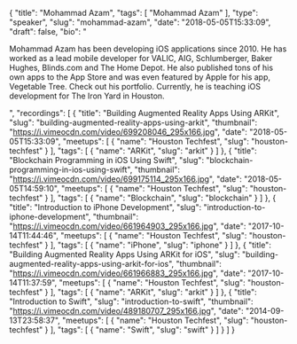{
  "title": "Mohammad Azam",
  "tags": [
    "Mohammad Azam"
  ],
  "type": "speaker",
  "slug": "mohammad-azam",
  "date": "2018-05-05T15:33:09",
  "draft": false,
  "bio": "<p>Mohammad Azam has been developing iOS applications since 2010. He has worked as a lead mobile developer for VALIC, AIG, Schlumberger, Baker Hughes, Blinds.com and The Home Depot. He also published tons of his own apps to the App Store and was even featured by Apple for his app, Vegetable Tree. Check out his portfolio. Currently, he is teaching iOS development for The Iron Yard in Houston.</p>",
  "recordings": [
    {
      "title": "Building Augmented Reality Apps Using ARKit",
      "slug": "building-augmented-reality-apps-using-arkit",
      "thumbnail": "https://i.vimeocdn.com/video/699208046_295x166.jpg",
      "date": "2018-05-05T15:33:09",
      "meetups": [
        {
          "name": "Houston Techfest",
          "slug": "houston-techfest"
        }
      ],
      "tags": [
        {
          "name": "ARKit",
          "slug": "arkit"
        }
      ]
    },
    {
      "title": "Blockchain Programming in iOS Using Swift",
      "slug": "blockchain-programming-in-ios-using-swift",
      "thumbnail": "https://i.vimeocdn.com/video/699175114_295x166.jpg",
      "date": "2018-05-05T14:59:10",
      "meetups": [
        {
          "name": "Houston Techfest",
          "slug": "houston-techfest"
        }
      ],
      "tags": [
        {
          "name": "Blockchain",
          "slug": "blockchain"
        }
      ]
    },
    {
      "title": "Introduction to iPhone Development",
      "slug": "introduction-to-iphone-development",
      "thumbnail": "https://i.vimeocdn.com/video/661964903_295x166.jpg",
      "date": "2017-10-14T11:44:46",
      "meetups": [
        {
          "name": "Houston Techfest",
          "slug": "houston-techfest"
        }
      ],
      "tags": [
        {
          "name": "iPhone",
          "slug": "iphone"
        }
      ]
    },
    {
      "title": "Building Augmented Reality Apps Using ARKit for iOS",
      "slug": "building-augmented-reality-apps-using-arkit-for-ios",
      "thumbnail": "https://i.vimeocdn.com/video/661966883_295x166.jpg",
      "date": "2017-10-14T11:37:59",
      "meetups": [
        {
          "name": "Houston Techfest",
          "slug": "houston-techfest"
        }
      ],
      "tags": [
        {
          "name": "ARKit",
          "slug": "arkit"
        }
      ]
    },
    {
      "title": "Introduction to Swift",
      "slug": "introduction-to-swift",
      "thumbnail": "https://i.vimeocdn.com/video/489180707_295x166.jpg",
      "date": "2014-09-13T23:58:37",
      "meetups": [
        {
          "name": "Houston Techfest",
          "slug": "houston-techfest"
        }
      ],
      "tags": [
        {
          "name": "Swift",
          "slug": "swift"
        }
      ]
    }
  ]
}